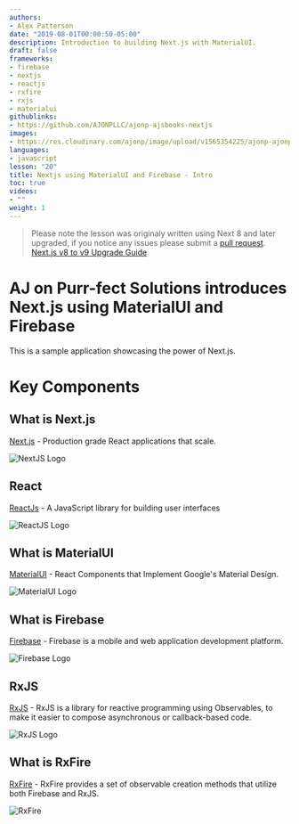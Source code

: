 ```yaml
---
authors:
- Alex Patterson
date: "2019-08-01T00:00:50-05:00"
description: Introduction to building Next.js with MaterialUI.
draft: false
frameworks:
- firebase
- nextjs
- reactjs
- rxfire
- rxjs
- materialui
githublinks:
- https://github.com/AJONPLLC/ajonp-ajsbooks-nextjs
images:
- https://res.cloudinary.com/ajonp/image/upload/v1565354225/ajonp-ajonp-com/20-lesson-nextjs/Next.js_-_Intro.png
languages:
- javascript
lesson: "20"
title: Nextjs using MaterialUI and Firebase - Intro
toc: true
videos:
- ""
weight: 1
---
```


> Please note the lesson was originaly written using Next 8 and later upgraded, if you notice any issues please submit a [pull request](https://github.com/AJONPLLC/ajonp-content).
> [Next.js v8 to v9 Upgrade Guide](https://github.com/zeit/next.js/blob/canary/UPGRADING.md)

# AJ on Purr-fect Solutions introduces Next.js using MaterialUI and Firebase

This is a sample application showcasing the power of Next.js.

# Key Components

## What is Next.js
[Next.js](https://nextjs.org/) - Production grade React applications that scale.

![NextJS Logo](https://res.cloudinary.com/ajonp/image/upload/v1565700059/ajonp-ajonp-com/20-lesson-nextjs/Screen_Shot_2019-08-13_at_8.32.02_AM.png)

## React
[ReactJs](https://reactjs.org/) - A JavaScript library for building user interfaces

![ReactJS Logo](https://res.cloudinary.com/ajonp/image/upload/v1565700059/ajonp-ajonp-com/20-lesson-nextjs/Screen_Shot_2019-08-13_at_8.32.27_AM.png)

## What is MaterialUI
[MaterialUI](https://material-ui.com/) - React Components that Implement Google's Material Design.

![MaterialUI Logo](https://res.cloudinary.com/ajonp/image/upload/v1565700059/ajonp-ajonp-com/20-lesson-nextjs/Screen_Shot_2019-08-13_at_8.32.35_AM.png)

## What is Firebase
[Firebase](https://firebase.google.com/) - Firebase is a mobile and web application development platform.

![Firebase Logo](https://firebase.google.com/downloads/brand-guidelines/PNG/logo-built_white.png)

## RxJS
[RxJS](https://rxjs.dev/) - RxJS is a library for reactive programming using Observables, to make it easier to compose asynchronous or callback-based code.

![RxJS Logo](https://res.cloudinary.com/ajonp/image/upload/v1565700059/ajonp-ajonp-com/20-lesson-nextjs/Screen_Shot_2019-08-13_at_8.36.15_AM.png)

## What is RxFire
[RxFire](https://firebase.googleblog.com/2018/09/introducing-rxfire-easy-async-firebase.html) - RxFire provides a set of observable creation methods that utilize both Firebase and RxJS.

![RxFire](https://res.cloudinary.com/ajonp/image/upload/f_auto,fl_lossy,q_auto/v1556308985/ajonp-ajonp-com/17-rxfire-react-cats/RxFire_3.png)

